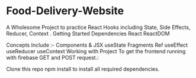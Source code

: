 # Food-Delivery-Website
A Wholesome Project to practice React Hooks including State, Side Effects, Reducer, Context .
Getting Started
Dependencies
React
ReactDOM

Concepts Include :-
Components & JSX
useState
Fragments
Ref
useEffect
useReducer
useContext
Working with Project
To get the frontend running with firebase GET and POST request.:

Clone this repo
npm install to install all required dependencies.
